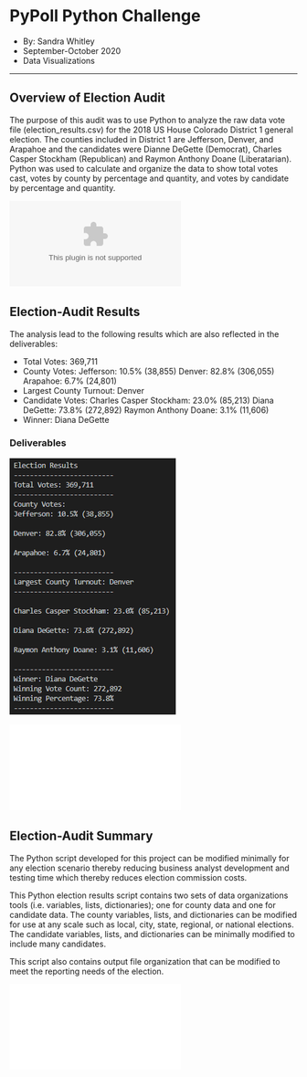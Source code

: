 # PyPoll Python Challenge
* By: Sandra Whitley
* September-October 2020
* Data Visualizations
*****

## Overview of Election Audit
The purpose of this audit was to use Python to analyze the raw data vote file (election_results.csv) for the 2018 US House Colorado District 1 general election. The counties included in District 1 are Jefferson, Denver, and Arapahoe and the candidates were Dianne DeGette (Democrat), Charles Casper Stockham (Republican) and Raymon Anthony Doane (Liberatarian). Python was used to calculate and organize the data to show total votes cast, votes by county by percentage and quantity, and votes by candidate by percentage and quantity. 

![Election Results Raw Data](/resources/election_results.csv)

## Election-Audit Results
The analysis lead to the following results which are also reflected in the deliverables:
* Total Votes: 369,711
* County Votes:
   Jefferson: 10.5% (38,855)
   Denver: 82.8% (306,055)
   Arapahoe: 6.7% (24,801)
* Largest County Turnout: Denver
* Candidate Votes:
   Charles Casper Stockham: 23.0% (85,213)
   Diana DeGette: 73.8% (272,892)
   Raymon Anthony Doane: 3.1% (11,606)
*  Winner: Diana DeGette

### Deliverables

![1. Election Results Terminal Output](/Resources/election_results_terminal.png)

![2. Election Results Text Output File](/Resources/election_results.txt)


## Election-Audit Summary
The Python script developed for this project can be modified minimally for any election scenario thereby reducing business analyst development and testing time which thereby reduces election commission costs. 

This Python election results script contains two sets of data organizations tools (i.e. variables, lists, dictionaries); one for county data and one for candidate data. The county variables, lists, and dictionaries can be modified for use at any scale such as local, city, state, regional, or national elections. The candidate variables, lists, and dictionaries can be minimally modified to include many candidates.

This script also contains output file organization that can be modified to meet the reporting needs of the election.

![Election Results Pythoin Script](pypoll_challenge.py)
